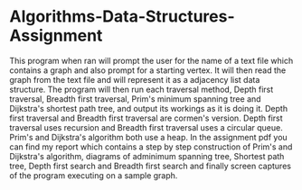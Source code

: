 # Algorithms-Data-Structures-Assignment
This program when ran will prompt the user for the name of a text file which contains a graph and also prompt for a starting vertex. It will then read the graph from the text file and will represent it as a adjacency list data structure. The program will then run each traversal method, Depth first traversal, Breadth first traversal, Prim's minimum spanning tree and Dijkstra's shortest path tree, and output its workings as it is doing it. Depth first traversal and Breadth first traversal are cormen's version. Depth first traversal uses recursion and Breadth first traversal uses a circular queue. Prim's and Dijkstra's algorithm both use a heap. In the assignment pdf you can find my report which contains a step by step construction of Prim's and Dijkstra's algorithm, diagrams of adminimum spanning tree, Shortest path tree, Depth first search and Breadth first search and finally screen captures of the program executing on a sample graph.
